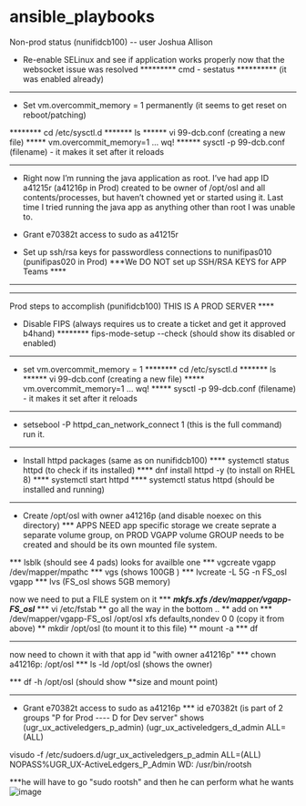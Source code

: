 # ansible_playbooks


Non-prod status (nunifidcb100)   -- user Joshua Allison 

- Re-enable SELinux and see if application works properly now that the websocket issue was resolved
   *********   cmd - sestatus  **********  (it was enabled already) 
_________________________________________________________________________________________________
- Set vm.overcommit_memory = 1 permanently (it seems to get reset on reboot/patching)

********   cd /etc/sysctl.d 
*******   ls
******  vi 99-dcb.conf (creating a new file) 
*****   vm.overcommit_memory=1 ... wq! 
****** sysctl -p 99-dcb.conf (filename) - it makes it set after it reloads
_______________________________________________________________________________________________
- Right now I’m running the java application as root.  I’ve had app ID a41215r (a41216p in Prod) created to be owner of /opt/osl and all contents/processes, but haven’t chowned yet or started using it.  Last time I tried running the java app as anything other than root I was unable to.


- Grant e70382t access to sudo as a41215r

- Set up ssh/rsa keys for passwordless connections to nunifipas010 (punifipas020 in Prod)
  ***We DO NOT set up SSH/RSA KEYS for APP Teams ****
_____________________________________________________________________________________




___________
Prod steps to accomplish (punifidcb100) THIS IS A PROD SERVER ****

- Disable FIPS (always requires us to create a ticket and get it approved b4hand) 
******** fips-mode-setup --check  (should show its disabled or enabled)

_________________________________________________________________________________________
- set vm.overcommit_memory = 1
********   cd /etc/sysctl.d 
*******   ls
******  vi 99-dcb.conf (creating a new file) 
*****   vm.overcommit_memory=1 ... wq! 
*****  sysctl -p 99-dcb.conf (filename) - it makes it set after it reloads 
__________________________________________________________________________________________
- setsebool -P httpd_can_network_connect 1  (this is the full  command) run it. 
___________________________________________________________________________________________
- Install httpd packages (same as on nunifidcb100)
**** systemctl status httpd (to check if its installed) 
**** dnf install httpd -y (to install on RHEL 8) 
**** systemctl start httpd 
**** systemctl status httpd (should be installed and running) 
____________________________________________________________________________________________
- Create /opt/osl with owner a41216p (and disable noexec on this directory)
*** APPS NEED app specific storage we create seprate a separate volume group, on PROD VGAPP volume GROUP needs to be created and should be its own mounted file system.
 
*** lsblk (should see 4 pads) looks for availble one 
*** vgcreate vgapp /dev/mapper/mpathc
*** vgs (shows 100GB )
*** lvcreate -L 5G -n FS_osl vgapp
*** lvs (FS_osl shows 5GB memory)

now we need to put a FILE system on it ***
***mkfs.xfs /dev/mapper/vgapp-FS_osl***
*** vi /etc/fstab
** go all the way in the bottom ..
** add on *** /dev/mapper/vgapp-FS_osl  /opt/osl xfs   defaults,nondev   0 0 (copy it from above)
** mkdir /opt/osl (to mount it to this file) 
** mount -a 
*** df
___________________________________________________________________________________________
now need to chown it with that app id   "with owner a41216p"
*** chown a41216p: /opt/osl 
*** ls -ld /opt/osl (shows the owner)

*** df -h /opt/osl  (should show **size and mount point) 
____________________________________________________________________________________________
- Grant e70382t access to sudo as a41216p
*** id e70382t (is part of 2 groups "P for Prod ---- D for Dev server" 
 shows (ugr_ux_activeledgers_p_admin)   (ugr_ux_activeledgers_d_admin ALL=(ALL)

visudo -f /etc/sudoers.d/ugr_ux_activeledgers_p_admin
ALL=(ALL) NOPASS%UGR_UX-ActiveLedgers_P_Admin WD: /usr/bin/rootsh

***he will have to go "sudo rootsh" and then he can perform what he wants ![image](https://github.com/zak31m/ansible_playbooks/assets/161354671/93132fa1-11d4-4a45-b009-aa1d7361d744)


